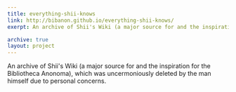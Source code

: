 ```yaml
---
title: everything-shii-knows
link: http://bibanon.github.io/everything-shii-knows/
exerpt: An archive of Shii's Wiki (a major source for and the inspiration for the Bibliotheca Anonoma), which was uncermoniously deleted by the man himself due to personal concerns.

archive: true
layout: project
---
```

An archive of Shii's Wiki (a major source for and the inspiration for the Bibliotheca Anonoma), which was uncermoniously deleted by the man himself due to personal concerns.
